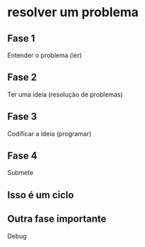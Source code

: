 # resolver um problema

## Fase 1
Entender o problema (ler)

## Fase 2
Ter uma ideia (resolução de problemas)

## Fase 3
Codificar a ideia (programar)

## Fase 4
Submete

## Isso é um ciclo

## Outra fase importante
Debug
